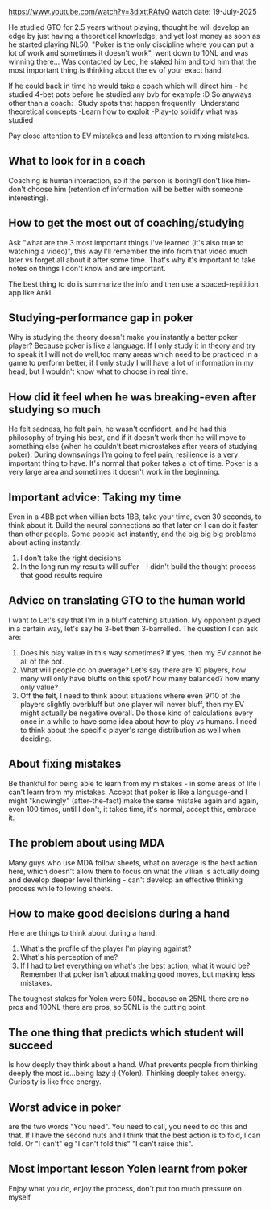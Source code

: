 https://www.youtube.com/watch?v=3dixttRAfvQ
watch date: 19-July-2025

He studied GTO for 2.5 years without playing, thought he will develop an edge by just having a theoretical knowledge, and yet lost money as soon as he started playing NL50, "Poker is the only discipline where you can put a lot of work and sometimes it doesn't work", went down to 10NL and was winning there...
Was contacted by Leo, he staked him and told him that the most important thing is thinking about the ev of your exact hand.

If he could back in time he would take a coach which will direct him - he studied 4-bet pots before he studied any bvb for example :D So anyways other than a coach:
-Study spots that happen frequently
-Understand theoretical concepts
-Learn how to exploit
-Play-to solidify what was studied

Pay close attention to EV mistakes and less attention to mixing mistakes.
## What to look for in a coach
Coaching is human interaction, so if the person is boring/I don't like him-don't choose him (retention of information will be better with someone interesting).

## How to get the most out of coaching/studying
Ask "what are the 3 most important things I've learned (it's also true to watching a video)", this way I'll remember the info from that video much later vs forget all about it after some time. That's why it's important to take notes on things I don't know and are important.

The best thing to do is summarize the info and then use a spaced-repitition app like Anki. 

## Studying-performance gap in poker
Why is studying the theory doesn't make you instantly a better poker player?
Because poker is like a language: If I only study it in theory and try to speak it I will not do well,too many areas which need to be practiced in a game to perform better, if I only study I will have a lot of information in my head, but I wouldn't know what to choose in real time.

## How did it feel when he was breaking-even after studying so much

He felt sadness, he felt pain, he wasn't confident, and he had this philosophy of trying his best, and if it doesn't work then he will move to something else (when he couldn't beat microstakes after years of studying poker). During downswings I'm going to feel pain, resilience is a very important thing to have. It's normal that poker takes a lot of time. Poker is a very large area and sometimes it doesn't work in the beginning.

## Important advice: Taking my time
Even in a 4BB pot when villian bets 1BB, take your time, even 30 seconds, to think about it. Build the neural connections so that later on I can do it faster than other people. Some people act instantly, and the big big big problems about acting instantly:
1. I don't take the right decisions
2. In the long run my results will suffer - I didn't build the thought process that good results require

## Advice on translating GTO to the human world
I want to 
Let's say that I'm in a bluff catching situation. My opponent played in a certain way, let's say he 3-bet then 3-barrelled. The question I can ask are:
1. Does his play value in this way sometimes? If yes, then my EV cannot be all of the pot.
2. What will people do on average? Let's say there are 10 players, how many will only have bluffs on this spot? how many balanced? how many only value?
3. Off the felt, I need to think about situations where even 9/10 of the players slightly overbluff but one player will never bluff, then my EV might actually be negative overall. Do those kind of calculations every once in a while to have some idea about how to play vs humans. I need to think about the specific player's range distribution as well when deciding.

## About fixing mistakes
Be thankful for being able to learn from my mistakes - in some areas of life I can't learn from my mistakes. Accept that poker is like a language-and I might "knowingly" (after-the-fact) make the same mistake again and again, even 100 times, until I don't, it takes time, it's normal, accept this, embrace it.

## The problem about using MDA
Many guys who use MDA follow sheets, what on average is the best action here, which doesn't allow them to focus on what the villian is actually doing and develop deeper level thinking - can't develop an effective thinking process while following sheets.

## How to make good decisions during a hand
Here are things to think about during a hand:
1. What's the profile of the player I'm playing against?
2. What's his perception of me?
3. If I had to bet everything on what's the best action, what it would be?
Remember that poker isn't about making good moves, but making less mistakes.

The toughest stakes for Yolen were 50NL because on 25NL there are no pros and 100NL there are pros, so 50NL is the cutting point.

## The one thing that predicts which student will succeed
Is how deeply they think about a hand. What prevents people from thinking deeply the most is...being lazy :) (Yolen). Thinking deeply takes energy. Curiosity is like free energy.

## Worst advice in poker
are the two words "You need". You need to call, you need to do this and that.
If I have the second nuts and I think that the best action is to fold, I can fold.
Or "I can't" eg "I can't fold this" "I can't raise this".

## Most important lesson Yolen learnt from poker
Enjoy what you do, enjoy the process, don't put too much pressure on myself